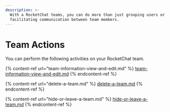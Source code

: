 ```yaml
---
description: >-
  With a RocketChat teams, you can do more than just grouping users or
  facilitating communication between team members.
---
```


# Team Actions

You can perform the following activities on your RocketChat team.

{% content-ref url="team-information-view-and-edit.md" %}
[team-information-view-and-edit.md](team-information-view-and-edit.md)
{% endcontent-ref %}

{% content-ref url="delete-a-team.md" %}
[delete-a-team.md](delete-a-team.md)
{% endcontent-ref %}

{% content-ref url="hide-or-leave-a-team.md" %}
[hide-or-leave-a-team.md](hide-or-leave-a-team.md)
{% endcontent-ref %}
